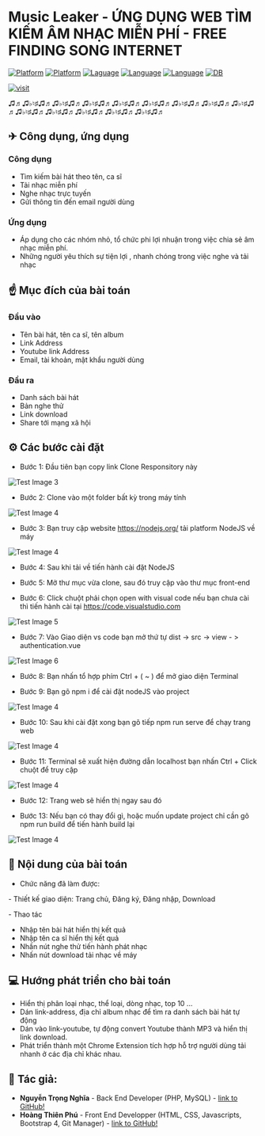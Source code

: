 # Music Leaker - ỨNG DỤNG WEB TÌM KIẾM ÂM NHẠC MIỄN PHÍ - FREE FINDING SONG INTERNET

[![Platform](https://img.shields.io/badge/platform-PHP-blue
)](https://www.php.net/downloads.php)
[![Platform](https://img.shields.io/badge/platform-VueJS-06915c
)](https://www.php.net/downloads.php)
[![Laguage](https://img.shields.io/badge/WEB-HTML-green
)](https://www.php.net/downloads.php)
[![Language](https://img.shields.io/badge/Style-CSS-red
)](https://developer.mozilla.org/vi/docs/Web/CSS)
[![Language](https://img.shields.io/badge/WEB-javascripts-9cf
)](https://www.php.net/downloads.php)
[![DB](https://img.shields.io/badge/DB-MySQL-information
)](https://www.mysql.com/)

[![visit](https://img.shields.io/badge/VisitWeb-ClickHere!-information
)](https://musicleaker.unaux.com)

♫♬♫♭♮♯♫♬♫♭♮♯♫♬♫♭♮♯♫♬♫♭♮♯♫♬♫♭♮♯♫♬♫♭♮♯♫♬♫♭♮♯♫♬♫♭♮♯♫♬♫♭♮♯♫♬♫♭♮♯♫♬♫♭♮♯♫♬♫♭♮♯♫♬♫♭♮♯♫♬
<h2> ✈ Công dụng, ứng dụng  </h2>
<h3> Công dụng </h3>

 - Tìm kiếm bài hát theo tên, ca sĩ
 - Tải nhạc miễn phí
 - Nghe nhạc trực tuyến
 - Gửi thông tin đến email người dùng
 
 <h3> Ứng dụng </h3>
 
 - Áp dụng cho các nhóm nhỏ, tổ chức phi lợi nhuận trong việc chia sẻ âm nhạc miễn phí.
 - Những người yêu thích sự tiện lợi , nhanh chóng trong việc nghe và tải nhạc 
 
<h2>☝ Mục đích của bài toán</h2>

<h3> Đầu vào</h3>

- Tên bài hát, tên ca sĩ, tên album
- Link Address
- Youtube link Address
- Email, tài khoản, mật khẩu người dùng 

<h3> Đầu ra </h3>

- Danh sách bài hát
- Bản nghe thử 
- Link download 
- Share tới mạng xã hội 

<h2>⚙ Các bước cài đặt</h2>

- Bước 1: Đầu tiên bạn copy link Clone Responsitory này 

![Test Image 3](resource/Capture.PNG)

- Bước 2: Clone vào một folder bất kỳ trong máy tính

![Test Image 4](resource/gitclone.PNG)

- Bước 3: Bạn truy cập website https://nodejs.org/ tải platform NodeJS về máy

![Test Image 4](resource/nodejs.PNG)

- Bước 4: Sau khi tải về tiến hành cài đặt NodeJS 

- Bước 5: Mở thư mục vừa clone, sau đó truy cập vào thư mục front-end

- Bước 6: Click chuột phải chọn open with visual code nếu bạn chưa cài thì tiến hành cài tại https://code.visualstudio.com

![Test Image 5](resource/vscode.png)

- Bước 7: Vào Giao diện vs code bạn mở thứ tự dist -> src -> view - > authentication.vue

![Test Image 6](resource/views.PNG)

- Bước 8: Bạn nhấn tổ hợp phím Ctrl + ( ~ )  để mở giao diện Terminal 

- Bước 9: Bạn gõ npm i để cài đặt nodeJS vào project 

![Test Image 4](resource/npm%20i.PNG)

- Bước 10: Sau khi cài đặt xong bạn gõ tiếp npm run serve để chạy trang web 

![Test Image 4](resource/npmrunserve.PNG)

- Bước 11: Terminal sẽ xuất hiện đường dẫn localhost bạn nhấn Ctrl + Click chuột để truy cập 

![Test Image 4](resource/localhost.PNG)

- Bước 12: Trang web sẽ hiển thị ngay sau đó

- Bước 13: Nếu bạn có thay đổi gì, hoặc muốn update project chỉ cần gõ npm run build để tiến hành build lại 

![Test Image 4](resource/npmrunbuild.PNG)












<h2>📑 Nội dung của bài toán </h2>

- Chức năng đã làm được:
<p>- Thiết kế giao diện: Trang chủ, Đăng ký, Đăng nhập, Download</p>


<p>- Thao tác</p>
<ul>
    <li> Nhập tên bài hát hiển thị kết quả </li>
    <li> Nhập tên ca sĩ hiển thị kết quả </li>
    <li> Nhấn nút nghe thử tiến hành phát nhạc</li>
    <li> Nhấn nút download tải nhạc về máy</li>
 
</ul>


<h2>💻 Hướng phát triển cho bài toán</h2>

- Hiển thị phân loại nhạc, thể loại, dòng nhạc, top 10 ...
- Dán link-address, địa chỉ album nhạc để tìm ra danh sách bài hát tự động
- Dán vào link-youtube, tự động convert Youtube thành MP3 và hiển thị link download.
- Phát triển thành một Chrome Extension tích hợp hỗ trợ người dùng tải nhanh ở các địa chỉ khác nhau.   

<h2>👦 Tác giả: </h3>
     
- **Nguyễn Trọng Nghĩa** - Back End Developer (PHP, MySQL) -  [link to GitHub!](https://github.com/futureskyprojects)
- **Hoàng Thiên Phú** - Front End Developper (HTML, CSS, Javascripts, Bootstrap 4, Git Manager) - [link to GitHub!](https://github.com/mchoang98)
   
   
   
